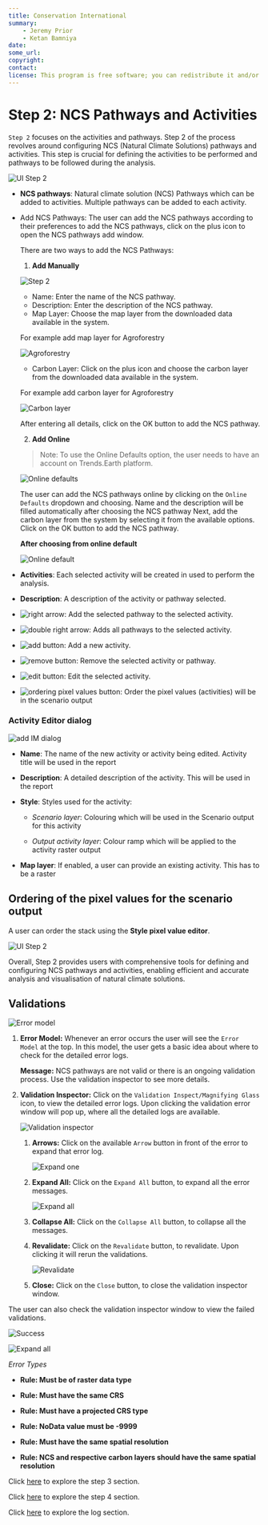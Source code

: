 ```yaml
---
title: Conservation International
summary:
    - Jeremy Prior
    - Ketan Bamniya
date:
some_url:
copyright:
contact:
license: This program is free software; you can redistribute it and/or modify it under the terms of the GNU Affero General Public License as published by the Free Software Foundation; either version 3 of the License, or (at your option) any later version.
---
```


# Step 2: NCS Pathways and Activities

`Step 2` focuses on the activities and pathways. Step 2 of the process revolves around configuring NCS (Natural Climate Solutions) pathways and activities. This step is crucial for defining the activities to be performed and pathways to be followed during the analysis.

![UI Step 2](img/manual-step2.png)

- **NCS pathways**: Natural climate solution (NCS) Pathways which can be added to activities. Multiple pathways can be added to each activity.

- Add NCS Pathways: The user can add the NCS pathways according to their preferences to add the NCS pathways, click on the plus icon to open the NCS pathways add window.

    There are two ways to add the NCS Pathways:

    1. **Add Manually** 

    ![Step 2](img/manual-step2-1.png)

    - Name: Enter the name of the NCS pathway.
    - Description: Enter the description of the NCS pathway.
    - Map Layer: Choose the map layer from the downloaded data available in the system.
    
    For example add map layer for Agroforestry

    ![Agroforestry](./img/manual-step2-2.png)

    - Carbon Layer: Click on the plus icon and choose the carbon layer from the downloaded data available in the system.

    For example add carbon layer for Agroforestry 
    
    ![Carbon layer](./img/manual-step2-3.png)

    After entering all details, click on the OK button to add the NCS pathway.

    2. **Add Online**

    >Note: To use the Online Defaults option, the user needs to have an account on Trends.Earth platform.

    ![Online defaults](./img/manual-step2-4.png)

    The user can add the NCS pathways online by clicking on the `Online Defaults` dropdown and choosing. Name and the description will be filled automatically after choosing the NCS pathway Next, add the carbon layer from the system by selecting it from the available options. Click on the OK button to add the NCS pathway.

    **After choosing from online default**

    ![Online default](./img/manual-step2-5.png)

- **Activities**: Each selected activity will be created in used to perform the analysis.

- **Description**: A description of the activity or pathway selected.

- ![right arrow](img/cplus_right_arrow.svg): Add the selected pathway to the selected activity.

- ![double right arrow](img/cplus_double_right_arrows.svg): Adds all pathways to the selected activity.

- ![add button](img/symbologyAdd.svg): Add a new activity.

- ![remove button](img/symbologyRemove.svg): Remove the selected activity or pathway.

- ![edit button](img/mActionToggleEditing.svg): Edit the selected activity.

- ![ordering pixel values button](img/button_pixels_order.png): Order the pixel values (activities) will be in the scenario output

### Activity Editor dialog

![add IM dialog](img/manual-add-activity.png)

- **Name**: The name of the new activity or activity being edited. Activity title will be used in the report

- **Description**: A detailed description of the activity. This will be used in the report

- **Style**: Styles used for the activity:

    - *Scenario layer*: Colouring which will be used in the Scenario output for this activity

    - *Output activity layer*: Colour ramp which will be applied to the activity raster output

- **Map layer**: If enabled, a user can provide an existing activity. This has to be a raster


## Ordering of the pixel values for the scenario output

A user can order the stack using the **Style pixel value editor**.

![UI Step 2](img/style_pixel_value_editor.png)

Overall, Step 2 provides users with comprehensive tools for defining and configuring NCS pathways and activities, enabling efficient and accurate analysis and visualisation of natural climate solutions.

## Validations

![Error model](./img/manual-step3-validation-1.png)

1. **Error Model:** Whenever an error occurs the user will see the `Error Model` at the top. In this model, the user gets a basic idea about where to check for the detailed error logs. 

    **Message:** NCS pathways are not valid or there is an ongoing validation process. Use the validation inspector to see more details.

2. **Validation Inspector:** Click on the `Validation Inspect/Magnifying Glass` icon, to view the detailed error logs. Upon clicking the validation error window will pop up, where all the detailed logs are available.

    ![Validation inspector](./img/manual-step3-validation-2.png)

    1. **Arrows:** Click on the available `Arrow` button in front of the error to expand that error log.

        ![Expand one](./img/manual-step3-validation-5.png)

    2. **Expand All:** Click on the `Expand All` button, to expand all the error messages.

        ![Expand all](./img/manual-step3-validation-6.png)

    3. **Collapse All:** Click on the `Collapse All` button, to collapse all the messages.

    4. **Revalidate:** Click on the `Revalidate` button, to revalidate. Upon clicking it will rerun the validations.

        ![Revalidate](./img/manual-step3-validation-7.png)

    4. **Close:** Click on the `Close` button, to close the validation inspector window.

The user can also check the validation inspector window to view the failed validations.

![Success](./img/manual-step3-validation-3.png)

![Expand all](./img/manual-step3-validation-4.png)

*Error Types*

- **Rule: Must be of raster data type**

- **Rule: Must have the same CRS**

- **Rule: Must have a projected CRS type**

- **Rule: NoData value must be -9999**

- **Rule: Must have the same spatial resolution**

- **Rule: NCS and respective carbon layers should have the same spatial resolution**

Click [here](step-3.md) to explore the step 3 section.

Click [here](step-4.md) to explore the step 4 section.

Click [here](logs.md) to explore the log section.
